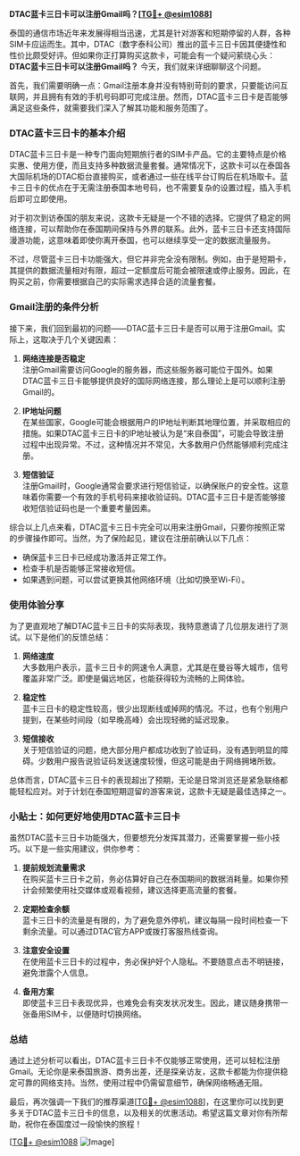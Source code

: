 **DTAC蓝卡三日卡可以注册Gmail吗？[[TG💪+ @esim1088](https://t.me/s/esim1088)]**

泰国的通信市场近年来发展得相当迅速，尤其是针对游客和短期停留的人群，各种SIM卡应运而生。其中，DTAC（数字泰科公司）推出的蓝卡三日卡因其便捷性和性价比颇受好评。但如果你正打算购买这款卡，可能会有一个疑问萦绕心头：**DTAC蓝卡三日卡可以注册Gmail吗？** 今天，我们就来详细聊聊这个问题。

首先，我们需要明确一点：Gmail注册本身并没有特别苛刻的要求，只要能访问互联网，并且拥有有效的手机号码即可完成注册。然而，DTAC蓝卡三日卡是否能够满足这些条件，就需要我们深入了解其功能和服务范围了。

### DTAC蓝卡三日卡的基本介绍

DTAC蓝卡三日卡是一种专门面向短期旅行者的SIM卡产品。它的主要特点是价格实惠、使用方便，而且支持多种数据流量套餐。通常情况下，这款卡可以在泰国各大国际机场的DTAC柜台直接购买，或者通过一些在线平台订购后在机场取卡。蓝卡三日卡的优点在于无需注册泰国本地号码，也不需要复杂的设置过程，插入手机后即可立即使用。

对于初次到访泰国的朋友来说，这款卡无疑是一个不错的选择。它提供了稳定的网络连接，可以帮助你在泰国期间保持与外界的联系。此外，蓝卡三日卡还支持国际漫游功能，这意味着即使你离开泰国，也可以继续享受一定的数据流量服务。

不过，尽管蓝卡三日卡功能强大，但它并非完全没有限制。例如，由于是短期卡，其提供的数据流量相对有限，超过一定额度后可能会被限速或停止服务。因此，在购买之前，你需要根据自己的实际需求选择合适的流量套餐。

### Gmail注册的条件分析

接下来，我们回到最初的问题——DTAC蓝卡三日卡是否可以用于注册Gmail。实际上，这取决于几个关键因素：

1. **网络连接是否稳定**  
   注册Gmail需要访问Google的服务器，而这些服务器可能位于国外。如果DTAC蓝卡三日卡能够提供良好的国际网络连接，那么理论上是可以顺利注册Gmail的。

2. **IP地址问题**  
   在某些国家，Google可能会根据用户的IP地址判断其地理位置，并采取相应的措施。如果DTAC蓝卡三日卡的IP地址被认为是“来自泰国”，可能会导致注册过程中出现异常。不过，这种情况并不常见，大多数用户仍然能够顺利完成注册。

3. **短信验证**  
   注册Gmail时，Google通常会要求进行短信验证，以确保账户的安全性。这意味着你需要一个有效的手机号码来接收验证码。DTAC蓝卡三日卡是否能够接收短信验证码也是一个重要考量因素。

综合以上几点来看，DTAC蓝卡三日卡完全可以用来注册Gmail，只要你按照正常的步骤操作即可。当然，为了保险起见，建议在注册前确认以下几点：

- 确保蓝卡三日卡已经成功激活并正常工作。
- 检查手机是否能够正常接收短信。
- 如果遇到问题，可以尝试更换其他网络环境（比如切换至Wi-Fi）。

### 使用体验分享

为了更直观地了解DTAC蓝卡三日卡的实际表现，我特意邀请了几位朋友进行了测试。以下是他们的反馈总结：

1. **网络速度**  
   大多数用户表示，蓝卡三日卡的网速令人满意，尤其是在曼谷等大城市，信号覆盖非常广泛。即使是偏远地区，也能获得较为流畅的上网体验。

2. **稳定性**  
   蓝卡三日卡的稳定性较高，很少出现断线或掉网的情况。不过，也有个别用户提到，在某些时间段（如早晚高峰）会出现轻微的延迟现象。

3. **短信接收**  
   关于短信验证的问题，绝大部分用户都成功收到了验证码，没有遇到明显的障碍。少数用户报告说验证码发送速度较慢，但这可能是由于网络拥堵所致。

总体而言，DTAC蓝卡三日卡的表现超出了预期，无论是日常浏览还是紧急联络都能轻松应对。对于计划在泰国短期逗留的游客来说，这款卡无疑是最佳选择之一。

### 小贴士：如何更好地使用DTAC蓝卡三日卡

虽然DTAC蓝卡三日卡功能强大，但要想充分发挥其潜力，还需要掌握一些小技巧。以下是一些实用建议，供你参考：

1. **提前规划流量需求**  
   在购买蓝卡三日卡之前，务必估算好自己在泰国期间的数据消耗量。如果你预计会频繁使用社交媒体或观看视频，建议选择更高流量的套餐。

2. **定期检查余额**  
   蓝卡三日卡的流量是有限的，为了避免意外停机，建议每隔一段时间检查一下剩余流量。可以通过DTAC官方APP或拨打客服热线查询。

3. **注意安全设置**  
   在使用蓝卡三日卡的过程中，务必保护好个人隐私。不要随意点击不明链接，避免泄露个人信息。

4. **备用方案**  
   即使蓝卡三日卡表现优异，也难免会有突发状况发生。因此，建议随身携带一张备用SIM卡，以便随时切换网络。

### 总结

通过上述分析可以看出，DTAC蓝卡三日卡不仅能够正常使用，还可以轻松注册Gmail。无论你是来泰国旅游、商务出差，还是探亲访友，这款卡都能为你提供稳定可靠的网络支持。当然，使用过程中仍需留意细节，确保网络畅通无阻。

最后，再次强调一下我们的推荐渠道[[TG💪+ @esim1088](https://t.me/s/esim1088)]，在这里你可以找到更多关于DTAC蓝卡三日卡的信息，以及相关的优惠活动。希望这篇文章对你有所帮助，祝你在泰国度过一段愉快的旅程！

[[TG💪+ @esim1088](https://t.me/s/esim1088) ![Image](https://i.postimg.cc/4NQfJmqS/Snipaste-2025-05-13-00-14-12.png)]